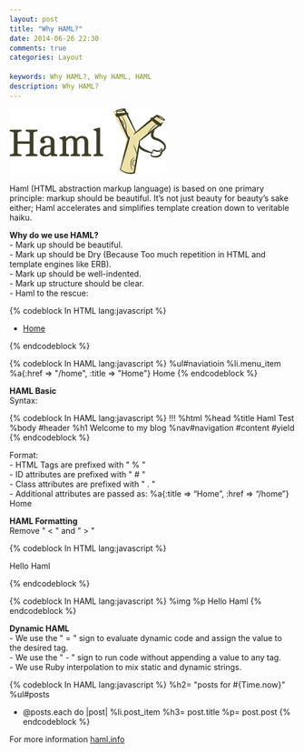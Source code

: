 ```yaml
---
layout: post
title: "Why HAML?"
date: 2014-06-26 22:30
comments: true
categories: Layout

keywords: Why HAML?, Why HAML, HAML
description: Why HAML?
---
```


<p>
  <img src="/images/haml.png" />
</p>

<p>
  Haml (HTML abstraction markup language) is based on one primary principle: markup should be beautiful. It’s not just beauty for beauty’s sake either; Haml accelerates and simplifies template creation down to veritable haiku.
</p>

<p>
  <strong>Why do we use HAML?</strong><br/>
  - Mark up should be beautiful.<br/>
  - Mark up should be Dry (Because Too much repetition in HTML and template engines like ERB).<br/>
  - Mark up should be well-indented.<br/>
  - Mark up structure should be clear.<br/>
  - Haml to the rescue:
</p>

{% codeblock In HTML lang:javascript %}
<ul id="navigation">
 <li class="menu_item">
   <a href="/home" title="Home">
     Home
   </a>
 </li>
</ul>
{% endcodeblock %}

{% codeblock In HAML lang:javascript %}
%ul#naviatioin
  %li.menu_item
    %a{:href => "/home", :title => "Home"}
      Home
{% endcodeblock %}

<p>
  <strong>HAML Basic</strong><br/>
  Syntax:
</p>

{% codeblock In HAML lang:javascript %}
!!!
%html
  %head
    %title Haml Test
  %body
    #header
      %h1 Welcome to my blog
      %nav#navigation
    #content
      #yield
{% endcodeblock %}

<p>
  Format:<br/>
  - HTML Tags are prefixed with " % "<br/>
  - ID attributes are prefixed with " # "<br/>
  - Class attributes are prefixed with " . "<br/>
  - Additional attributes are passed as: %a{:title => “Home”, :href => “/home”} Home
</p>

<p>
  <strong>HAML Formatting</strong><br/>
  Remove " < " and " > "
</p>

{% codeblock In HTML lang:javascript %}
<img />
<p>
  Hello Haml
</p>
{% endcodeblock %}

{% codeblock In HAML lang:javascript %}
%img
%p
  Hello Haml
{% endcodeblock %}

<p>
  <strong>Dynamic HAML</strong><br/>
  - We use the " = " sign to evaluate dynamic code and assign the value to the desired tag.<br/>
  - We use the " - " sign to run code without appending a value to any tag.<br/>
  - We use Ruby interpolation to mix static and dynamic strings.
</p>

{% codeblock In HAML lang:javascript %}
%h2= "posts for #{Time.now}"
%ul#posts
- @posts.each do |post|
  %li.post_item
    %h3= post.title
    %p= post.post
{% endcodeblock %}

<p>
  For more information <a href="http://haml.info/" target="_blank">haml.info</a>
</p>